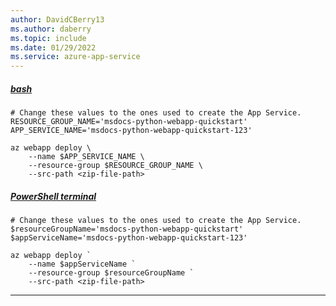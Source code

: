 ```yaml
---
author: DavidCBerry13
ms.author: daberry
ms.topic: include
ms.date: 01/29/2022
ms.service: azure-app-service
---
```

##### [bash](#tab/terminal-bash)

```azurecli
# Change these values to the ones used to create the App Service.
RESOURCE_GROUP_NAME='msdocs-python-webapp-quickstart'
APP_SERVICE_NAME='msdocs-python-webapp-quickstart-123'

az webapp deploy \
    --name $APP_SERVICE_NAME \
    --resource-group $RESOURCE_GROUP_NAME \
    --src-path <zip-file-path>
```

##### [PowerShell terminal](#tab/terminal-powershell)

```azurecli
# Change these values to the ones used to create the App Service.
$resourceGroupName='msdocs-python-webapp-quickstart'
$appServiceName='msdocs-python-webapp-quickstart-123'

az webapp deploy `
    --name $appServiceName `
    --resource-group $resourceGroupName `
    --src-path <zip-file-path>
```

---
